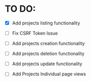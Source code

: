 # TO DO:

- [x] Add projects listing functionality

- [ ] Fix CSRF Token Issue
- [ ] Add projects creation functionality
- [ ] Add projects deletion functionality
- [ ] Add projects update functionality

- [ ] Add Projects Individual page views
